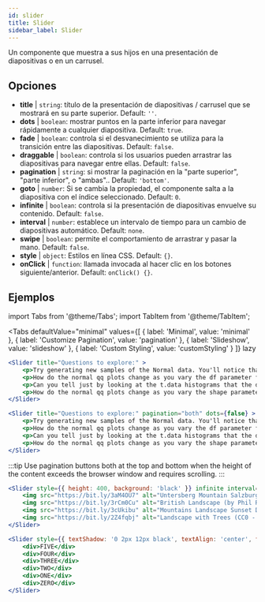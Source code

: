 ```yaml
---
id: slider 
title: Slider
sidebar_label: Slider
---
```


Un componente que muestra a sus hijos en una presentación de diapositivas o en un carrusel.

## Opciones

* __title__ | `string`: título de la presentación de diapositivas / carrusel que se mostrará en su parte superior. Default: `''`.
* __dots__ | `boolean`: mostrar puntos en la parte inferior para navegar rápidamente a cualquier diapositiva. Default: `true`.
* __fade__ | `boolean`: controla si el desvanecimiento se utiliza para la transición entre las diapositivas. Default: `false`.
* __draggable__ | `boolean`: controla si los usuarios pueden arrastrar las diapositivas para navegar entre ellas. Default: `false`.
* __pagination__ | `string`: si mostrar la paginación en la "parte superior", "parte inferior", o "ambas".. Default: `'bottom'`.
* __goto__ | `number`: Si se cambia la propiedad, el componente salta a la diapositiva con el índice seleccionado. Default: `0`.
* __infinite__ | `boolean`: controla si la presentación de diapositivas envuelve su contenido. Default: `false`.
* __interval__ | `number`: establece un intervalo de tiempo para un cambio de diapositivas automático. Default: `none`.
* __swipe__ | `boolean`: permite el comportamiento de arrastrar y pasar la mano. Default: `false`.
* __style__ | `object`: Estilos en línea CSS. Default: `{}`.
* __onClick__ | `function`: llamada invocada al hacer clic en los botones siguiente/anterior. Default: `onClick() {}`.


## Ejemplos


import Tabs from '@theme/Tabs';
import TabItem from '@theme/TabItem';

<Tabs
    defaultValue="minimal"
    values={[
        { label: 'Minimal', value: 'minimal' },
        { label: 'Customize Pagination', value: 'pagination' },
        { label: 'Slideshow', value: 'slideshow' },
        { label: 'Custom Styling', value: 'customStyling' }
    ]}
    lazy
>

<TabItem value="minimal">

```jsx live
<Slider title="Questions to explore:" >
    <p>Try generating new samples of the Normal data. You'll notice that the points don't always lie exactly on the line. This is typical variation. As you generate more random realizations of this plot you'll get better calibrated to the kind of deviation you can expect to see from this large a sample of Normal data.</p>
    <p>How do the normal qq plots change as you vary the df parameter for the t-distributed data?</p>
    <p>Can you tell just by looking at the t.data histograms that the data aren't normally distributed? Is it easier to tell from the QQ plots?</p>
    <p>How do the normal qq plots change as you vary the shape parameter in the gamma-distributed data?</p>
</Slider>
```

</TabItem>

<TabItem value="pagination">

```jsx live
<Slider title="Questions to explore:" pagination="both" dots={false} >
    <p>Try generating new samples of the Normal data. You'll notice that the points don't always lie exactly on the line. This is typical variation. As you generate more random realizations of this plot you'll get better calibrated to the kind of deviation you can expect to see from this large a sample of Normal data.</p>
    <p>How do the normal qq plots change as you vary the df parameter for the t-distributed data?</p>
    <p>Can you tell just by looking at the t.data histograms that the data aren't normally distributed? Is it easier to tell from the QQ plots?</p>
    <p>How do the normal qq plots change as you vary the shape parameter in the gamma-distributed data?</p>
</Slider>
```

:::tip
Use pagination buttons both at the top and bottom when the height of the content exceeds the browser window and requires scrolling.
:::

</TabItem>

<TabItem value="slideshow">

```jsx live
<Slider style={{ height: 400, background: 'black' }} infinite interval={2000} >
    <img src="https://bit.ly/3aM4OU7" alt="Untersberg Mountain Salzburg (by Giuseppe Milo, CC BY 3.0)" />
    <img src="https://bit.ly/3rCm0Cu" alt="British Landscape (by Phil Riley, Pixabay License)" />
    <img src="https://bit.ly/3cUkibu" alt="Mountains Landscape Sunset Dusk (Pixabay License)" />
    <img src="https://bit.ly/2Z4fqbj" alt="Landscape with Trees (CC0 - Public Domain)" /> 
</Slider>
```

</TabItem>

<TabItem value="customStyling">

```jsx live
<Slider style={{ textShadow: '0 2px 12px black', textAlign: 'center', fontSize: 90 }} infinite interval={1000} >
    <div>FIVE</div>
    <div>FOUR</div>
    <div>THREE</div>
    <div>TWO</div>
    <div>ONE</div>
    <div>ZERO</div>
</Slider>
```

</TabItem>

</Tabs>


